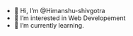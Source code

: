 - 👋 Hi, I’m @Himanshu-shivgotra
- 👀 I’m interested in Web Developement
- 🌱 I’m currently learning.

<!---
Himanshu-shivgotra/Himanshu-shivgotra is a ✨ special ✨ repository because its `README.md` (this file) appears on your GitHub profile.
You can click the Preview link to take a look at your changes.
--->
